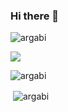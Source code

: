 ### Hi there 👋

<!-- Profile Views -->
<p align="left"> <img src="https://komarev.com/ghpvc/?username=argabi&label=Profile%20Views:&color=FFC83D&style=flat-square" alt="argabi" /> </p>

<!-- Image -->
<div id="header" >
  <img src=https://media.tenor.com/NOYF3f82b_gAAAAC/programmer.gif />
</div>

<!-- Trophy -->
<p align="left"> <img src="https://github-profile-trophy.vercel.app/?username=argabi&column=7" alt="argabi" /></a> </p>

<!-- Stats -->
<p>&nbsp;<img align="center" src="https://github-readme-stats.vercel.app/api?username=argabi&show_icons=true&theme=dracula&title_color=61dafb&text_color=ffffff&hide_border=true&cache_seconds=1800&locale=en" alt="argabi" /></p>


<!-- Snake -->
<!-- 
<picture>
  <source media="(prefers-color-scheme: dark)" srcset="https://raw.githubusercontent.com/getlost01/getlost01/output/github-contribution-grid-snake-dark.svg">
  <source media="(prefers-color-scheme: light)" srcset="https://raw.githubusercontent.com/getlost01/getlost01/output/github-contribution-grid-snake.svg">
  <img alt="github contribution grid snake animation" src="https://raw.githubusercontent.com/getlost01/getlost01/output/github-contribution-grid-snake.svg">
</picture>
 -->
